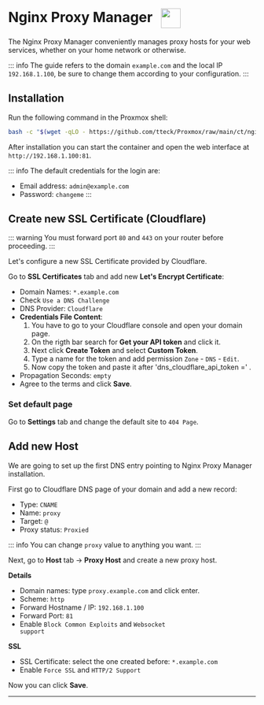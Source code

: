 # Nginx Proxy Manager <img src="/npm-icon.png" width="40" height="40" style="display:inline-block; vertical-align: middle; margin-left:10px;">

The Nginx Proxy Manager conveniently manages proxy hosts for your web services, whether on your home network or otherwise.

::: info
The guide refers to the domain <code>example.com</code> and the local IP <code>192.168.1.100</code>, be sure to change them according to your configuration.
:::

## Installation

Run the following command in the Proxmox shell:
```bash
bash -c "$(wget -qLO - https://github.com/tteck/Proxmox/raw/main/ct/nginxproxymanager.sh)"
```

After installation you can start the container and open the web interface at <code>ht<span>tp://</span>192.168.1.100:81</code>.

::: info
The default credentials for the login are:
- Email address: <code>admin<span>@</span>example.com</code>
- Password: <code>changeme</code>
:::

## Create new SSL Certificate (Cloudflare)
::: warning
You must forward port <code>80</code> and <code>443</code> on your router before proceeding.
:::

Let's configure a new SSL Certificate provided by Cloudflare.

Go to <strong>SSL Certificates</strong> tab and add new <strong>Let's Encrypt Certificate</strong>:

* Domain Names: <code>*.example.com</code>
* Check <code>Use a DNS Challenge</code>
* DNS Provider: <code>Cloudflare</code>
* <strong>Credentials File Content</strong>:
    1. You have to go to your Cloudflare console and open your domain page. 
    2. On the rigth bar search for <strong>Get your API token</strong> and click it. 
    3. Next click <strong>Create Token</strong> and select <strong>Custom Token</strong>. 
    4. Type a name for the token and add permission <code>Zone</code> - <code>DNS</code> - <code>Edit</code>. 
    5. Now copy the token and paste it after 'dns_cloudflare_api_token =' .
* Propagation Seconds: <code>empty</code>
* Agree to the terms and click <strong>Save</strong>.

### Set default page

Go to <strong>Settings</strong> tab and change the default site to <code>404 Page</code>.

## Add new Host

We are going to set up the first DNS entry pointing to Nginx Proxy Manager installation.

First go to Cloudflare DNS page of your domain and add a new record:
* Type: <code>CNAME</code>
* Name: <code>proxy</code>
* Target: <code>@</code>
* Proxy status: <code>Proxied</code>

::: info
You can change <code>proxy</code> value to anything you want.
:::

Next, go to <strong>Host</strong> tab -> <strong>Proxy Host</strong> and create a new proxy host.

<strong>Details</strong>
* Domain names: type <code>proxy.example.com</code> and click enter.
* Scheme: <code>http</code>
* Forward Hostname / IP: <code>192.168.1.100</code>
* Forward Port: <code>81</code>
* Enable <code>Block Common Exploits</code> and <code>Websocket support</code>

<strong>SSL</strong>
* SSL Certificate: select the one created before: <code>*.example.com</code>
* Enable <code>Force SSL</code> and <code>HTTP/2 Support</code>

Now you can click <strong>Save</strong>.

---